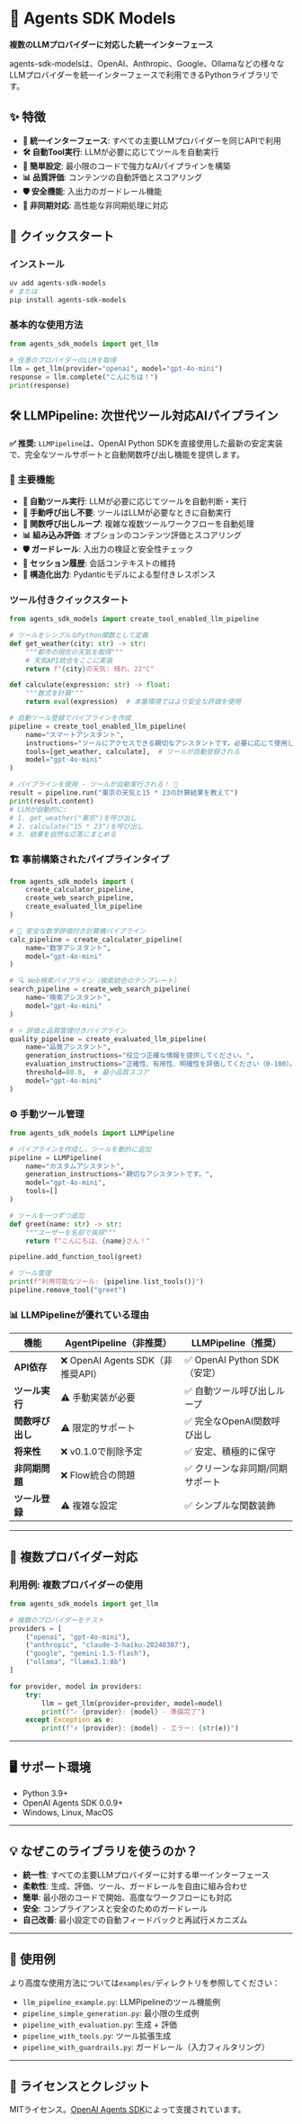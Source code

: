 # 🤖 Agents SDK Models

**複数のLLMプロバイダーに対応した統一インターフェース**

agents-sdk-modelsは、OpenAI、Anthropic、Google、Ollamaなどの様々なLLMプロバイダーを統一インターフェースで利用できるPythonライブラリです。

## ✨ 特徴

- **🔄 統一インターフェース**: すべての主要LLMプロバイダーを同じAPIで利用
- **🛠️ 自動Tool実行**: LLMが必要に応じてツールを自動実行  
- **🔧 簡単設定**: 最小限のコードで強力なAIパイプラインを構築
- **📊 品質評価**: コンテンツの自動評価とスコアリング
- **🛡️ 安全機能**: 入出力のガードレール機能
- **🚀 非同期対応**: 高性能な非同期処理に対応

## 🚀 クイックスタート

### インストール

```bash
uv add agents-sdk-models
# または
pip install agents-sdk-models
```

### 基本的な使用方法

```python
from agents_sdk_models import get_llm

# 任意のプロバイダーのLLMを取得
llm = get_llm(provider="openai", model="gpt-4o-mini")
response = llm.complete("こんにちは！")
print(response)
```

## 🛠️ LLMPipeline: 次世代ツール対応AIパイプライン

**✅ 推奨:** `LLMPipeline`は、OpenAI Python SDKを直接使用した最新の安定実装で、完全なツールサポートと自動関数呼び出し機能を提供します。

### 🚀 主要機能

- **🔧 自動ツール実行**: LLMが必要に応じてツールを自動判断・実行
- **🚀 手動呼び出し不要**: ツールはLLMが必要なときに自動実行
- **🔄 関数呼び出しループ**: 複雑な複数ツールワークフローを自動処理
- **📊 組み込み評価**: オプションのコンテンツ評価とスコアリング
- **🛡️ ガードレール**: 入出力の検証と安全性チェック
- **💾 セッション履歴**: 会話コンテキストの維持
- **🎯 構造化出力**: Pydanticモデルによる型付きレスポンス

### ツール付きクイックスタート

```python
from agents_sdk_models import create_tool_enabled_llm_pipeline

# ツールをシンプルなPython関数として定義
def get_weather(city: str) -> str:
    """都市の現在の天気を取得"""
    # 天気API統合をここに実装
    return f"{city}の天気: 晴れ、22°C"

def calculate(expression: str) -> float:
    """数式を計算"""
    return eval(expression)  # 本番環境ではより安全な評価を使用

# 自動ツール登録でパイプラインを作成
pipeline = create_tool_enabled_llm_pipeline(
    name="スマートアシスタント",
    instructions="ツールにアクセスできる親切なアシスタントです。必要に応じて使用してください。",
    tools=[get_weather, calculate],  # ツールが自動登録される
    model="gpt-4o-mini"
)

# パイプラインを使用 - ツールが自動実行される！ 🎯
result = pipeline.run("東京の天気と15 * 23の計算結果を教えて")
print(result.content)
# LLMが自動的に:
# 1. get_weather("東京")を呼び出し
# 2. calculate("15 * 23")を呼び出し  
# 3. 結果を自然な応答にまとめる
```

### 🏗️ 事前構築されたパイプラインタイプ

```python
from agents_sdk_models import (
    create_calculator_pipeline,
    create_web_search_pipeline,
    create_evaluated_llm_pipeline
)

# 🧮 安全な数学評価付き計算機パイプライン
calc_pipeline = create_calculator_pipeline(
    name="数学アシスタント",
    model="gpt-4o-mini"
)

# 🔍 Web検索パイプライン（検索統合のテンプレート）
search_pipeline = create_web_search_pipeline(
    name="検索アシスタント",
    model="gpt-4o-mini"
)

# ⭐ 評価と品質管理付きパイプライン
quality_pipeline = create_evaluated_llm_pipeline(
    name="品質アシスタント",
    generation_instructions="役立つ正確な情報を提供してください。",
    evaluation_instructions="正確性、有用性、明確性を評価してください（0-100）。",
    threshold=80.0,  # 最小品質スコア
    model="gpt-4o-mini"
)
```

### ⚙️ 手動ツール管理

```python
from agents_sdk_models import LLMPipeline

# パイプラインを作成し、ツールを動的に追加
pipeline = LLMPipeline(
    name="カスタムアシスタント",
    generation_instructions="親切なアシスタントです。",
    model="gpt-4o-mini",
    tools=[]
)

# ツールを一つずつ追加
def greet(name: str) -> str:
    """ユーザーを名前で挨拶"""
    return f"こんにちは、{name}さん！"

pipeline.add_function_tool(greet)

# ツール管理
print(f"利用可能なツール: {pipeline.list_tools()}")
pipeline.remove_tool("greet")
```

### 📊 LLMPipelineが優れている理由

| 機能 | AgentPipeline（非推奨） | LLMPipeline（推奨） |
|------|------------------------|-------------------|
| **API依存** | ❌ OpenAI Agents SDK（非推奨API） | ✅ OpenAI Python SDK（安定） |
| **ツール実行** | ⚠️ 手動実装が必要 | ✅ 自動ツール呼び出しループ |
| **関数呼び出し** | ⚠️ 限定的サポート | ✅ 完全なOpenAI関数呼び出し |
| **将来性** | ❌ v0.1.0で削除予定 | ✅ 安定、積極的に保守 |
| **非同期問題** | ❌ Flow統合の問題 | ✅ クリーンな非同期/同期サポート |
| **ツール登録** | ⚠️ 複雑な設定 | ✅ シンプルな関数装飾 |

---

## 🔄 複数プロバイダー対応

### 利用例: 複数プロバイダーの使用

```python
from agents_sdk_models import get_llm

# 複数のプロバイダーをテスト
providers = [
    ("openai", "gpt-4o-mini"),
    ("anthropic", "claude-3-haiku-20240307"),
    ("google", "gemini-1.5-flash"),
    ("ollama", "llama3.1:8b")
]

for provider, model in providers:
    try:
        llm = get_llm(provider=provider, model=model)
        print(f"✓ {provider}: {model} - 準備完了")
    except Exception as e:
        print(f"✗ {provider}: {model} - エラー: {str(e)}")
```

---

## 🖥️ サポート環境

- Python 3.9+
- OpenAI Agents SDK 0.0.9+
- Windows, Linux, MacOS

---

## 💡 なぜこのライブラリを使うのか？

- **統一性**: すべての主要LLMプロバイダーに対する単一インターフェース
- **柔軟性**: 生成、評価、ツール、ガードレールを自由に組み合わせ
- **簡単**: 最小限のコードで開始、高度なワークフローにも対応
- **安全**: コンプライアンスと安全のためのガードレール
- **自己改善**: 最小設定での自動フィードバックと再試行メカニズム

---

## 📂 使用例

より高度な使用方法については`examples/`ディレクトリを参照してください：
- `llm_pipeline_example.py`: LLMPipelineのツール機能例
- `pipeline_simple_generation.py`: 最小限の生成例
- `pipeline_with_evaluation.py`: 生成 + 評価
- `pipeline_with_tools.py`: ツール拡張生成
- `pipeline_with_guardrails.py`: ガードレール（入力フィルタリング）

---

## 📄 ライセンスとクレジット

MITライセンス。[OpenAI Agents SDK](https://github.com/openai/openai-agents-python)によって支援されています。